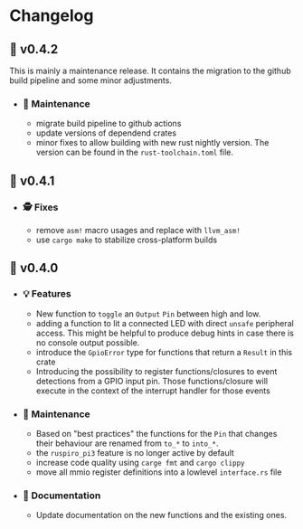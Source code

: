 # Changelog

## :peach: v0.4.2

This is mainly a maintenance release. It contains the migration to the github build pipeline and some minor adjustments.

- ### :wrench: Maintenance

  - migrate build pipeline to github actions
  - update versions of dependend crates
  - minor fixes to allow building with new rust nightly version. The version can be found in the `rust-toolchain.toml` file.

## :banana: v0.4.1

- ### :detective: Fixes

  - remove `asm!` macro usages and replace with `llvm_asm!`
  - use `cargo make` to stabilize cross-platform builds

## :pizza: v0.4.0

- ### :bulb: Features

  - New function to ``toggle`` an ``Output`` ``Pin`` between high and low.
  - adding a function to lit a connected LED with direct ``unsafe`` peripheral access. This might
    be helpful to produce debug hints in case there is no console output possible.
  - introduce the ``GpioError`` type for functions that return a ``Result`` in this crate
  - Introducing the possibility to register functions/closures to event detections from a GPIO input pin.
    Those functions/closure will execute in the context of the interrupt handler for those events

- ### :wrench: Maintenance

  - Based on "best practices" the functions for the ``Pin`` that changes their behaviour are renamed
    from ``to_*`` to ``into_*``.
  - the ``ruspiro_pi3`` feature is no longer active by default
  - increase code quality using ``carge fmt`` and ``cargo clippy``
  - move all mmio register definitions into a lowlevel ``interface.rs`` file

- ### :book: Documentation

  - Update documentation on the new functions and the existing ones.
